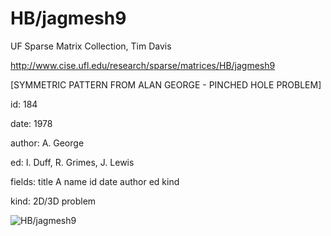 # HB/jagmesh9

 UF Sparse Matrix Collection, Tim Davis

 http://www.cise.ufl.edu/research/sparse/matrices/HB/jagmesh9

 [SYMMETRIC PATTERN FROM ALAN GEORGE - PINCHED HOLE PROBLEM]

 id: 184

 date: 1978

 author: A. George

 ed: I. Duff, R. Grimes, J. Lewis

 fields: title A name id date author ed kind

 kind: 2D/3D problem

![HB/jagmesh9](http://yifanhu.net/GALLERY/GRAPHS/GIF_SMALL/HB@jagmesh9.gif)
